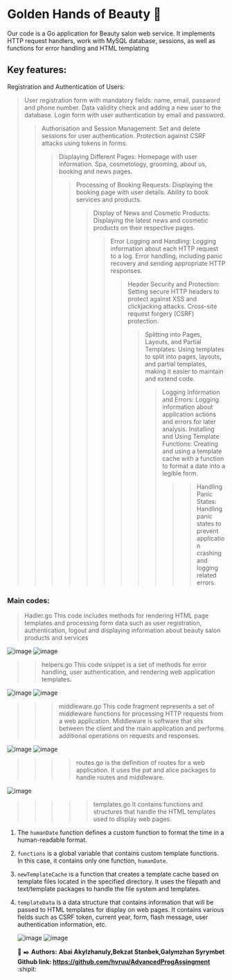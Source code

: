 #  Golden Hands of Beauty :nail_care:
Our code is a Go application for Beauty salon web service. It implements HTTP request handlers, work with MySQL database, sessions, as well as functions for error handling and HTML templating

 ## Key features:
 Registration and Authentication of Users:
>User registration form with mandatory fields: name, email, password and phone number.
Data validity check and adding a new user to the database.
Login form with user authentication by email and password.
>>Authorisation and Session Management:
Set and delete sessions for user authentication.
Protection against CSRF attacks using tokens in forms.
>>>Displaying Different Pages:
Homepage with user information.
Spa, cosmetology, grooming, about us, booking and news pages.
>>>>Processing of Booking Requests:
Displaying the booking page with user details.
Ability to book services and products.
>>>>>Display of News and Cosmetic Products:
Displaying the latest news and cosmetic products on their respective pages.
>>>>>>Error Logging and Handling:
Logging information about each HTTP request to a log.
Error handling, including panic recovery and sending appropriate HTTP responses.
>>>>>>>Header Security and Protection:
Setting secure HTTP headers to protect against XSS and clickjacking attacks.
Cross-site request forgery (CSRF) protection.
>>>>>>>>Splitting into Pages, Layouts, and Partial Templates:
Using templates to split into pages, layouts, and partial templates, making it easier to maintain and extend code.
>>>>>>>>>Logging Information and Errors:
Logging information about application actions and errors for later analysis.
Installing and Using Template Functions:
Creating and using a template cache with a function to format a date into a legible form.
>>>>>>>>>>>Handling Panic States:
Handling panic states to prevent application crashing and logging related errors.

### Main codes:
>Hadler.go
This code includes methods for rendering HTML page templates and processing form data such as user registration, authentication, logout and displaying information about beauty salon products and services

![image](https://github.com/hvruu/AdvancedProgAssingment/assets/147140948/18f4e620-6f3f-40a8-b571-aa400ec86429)
![image](https://github.com/hvruu/AdvancedProgAssingment/assets/147140948/d5e4b93f-707f-41bc-8e7c-d513bf2a058c)

>>helpers.go
This code snippet is a set of methods for error handling, user authentication, and rendering web application templates.

![image](https://github.com/hvruu/AdvancedProgAssingment/assets/147140948/2e4da55f-7672-4c2f-8ff7-8a9bb602c090)
![image](https://github.com/hvruu/AdvancedProgAssingment/assets/147140948/e206dab0-3640-4a1e-ba7e-64a48d13a906)

>>>middleware.go
This code fragment represents a set of middleware functions for processing HTTP requests from a web application. Middleware is software that sits between the client and the main application and performs additional operations on requests and responses.

![image](https://github.com/hvruu/AdvancedProgAssingment/assets/147140948/43e73181-d8b1-49af-86af-fc50186db295)
![image](https://github.com/hvruu/AdvancedProgAssingment/assets/147140948/fa06354e-00fb-48de-8644-7b90c57b3ef4)

>>>>routes.go is the definition of routes for a web application. It uses the pat and alice packages to handle routes and middleware.

![image](https://github.com/hvruu/AdvancedProgAssingment/assets/147140948/c3d84011-fc75-4489-9bf7-20976696d711)


>>>>>templates.go It contains functions and structures that handle the HTML templates used to display web pages.
1. The `humanDate` function defines a custom function to format the time in a human-readable format.

2. `functions` is a global variable that contains custom template functions. In this case, it contains only one function, `humanDate`.

3. `newTemplateCache` is a function that creates a template cache based on template files located in the specified directory. It uses the filepath and text/template packages to handle the file system and templates.

4. `templateData` is a data structure that contains information that will be passed to HTML templates for display on web pages. It contains various fields such as CSRF token, current year, form, flash message, user authentication information, etc.

   ![image](https://github.com/hvruu/AdvancedProgAssingment/assets/147140948/03ff52b5-dcef-4bd6-8437-71e8e6fd2c76)
   ![image](https://github.com/hvruu/AdvancedProgAssingment/assets/147140948/bae537e8-7a0a-4efe-aaf7-0b750ee92df1)

   :notebook: :black_nib: **Authors:** 
   **Abai Akylzhanuly,Bekzat Stanbek,Galymzhan Syrymbet** 
**Github link: https://github.com/hvruu/AdvancedProgAssingment** :shipit:



